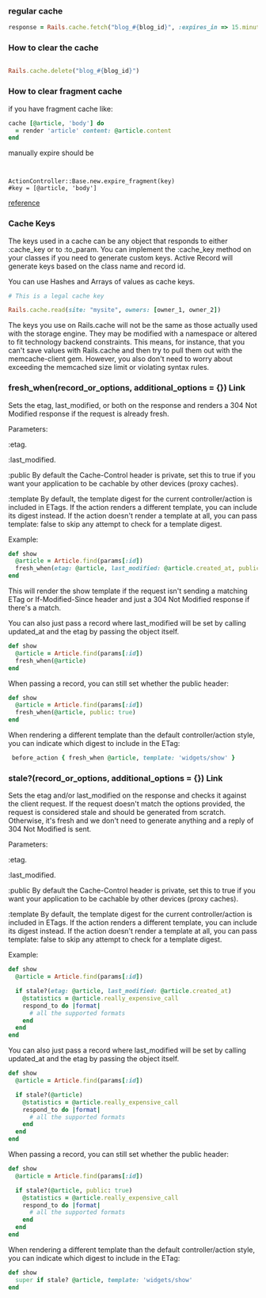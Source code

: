 ### regular cache


```ruby
response = Rails.cache.fetch("blog_#{blog_id}", :expires_in => 15.minutes){client.get_blog(blog_id)}
```

### How to clear the cache

```ruby

Rails.cache.delete("blog_#{blog_id}")

```


### How to clear fragment cache

if you have fragment cache like:

```ruby
cache [@article, 'body'] do
  = render 'article' content: @article.content
end

```

manually expire should be

```


ActionController::Base.new.expire_fragment(key)
#key = [@article, 'body']
```

[reference](http://api.rubyonrails.org/classes/ActionController/Caching/Fragments.html#M000438)


### Cache Keys
The keys used in a cache can be any object that responds to either :cache_key or to :to_param. You can implement the :cache_key method on your classes if you need to generate custom keys. Active Record will generate keys based on the class name and record id.

You can use Hashes and Arrays of values as cache keys.

```ruby
# This is a legal cache key

Rails.cache.read(site: "mysite", owners: [owner_1, owner_2])
```

The keys you use on Rails.cache will not be the same as those actually used with the storage engine. They may be modified with a namespace or altered to fit technology backend constraints. This means, for instance, that you can't save values with Rails.cache and then try to pull them out with the memcache-client gem. However, you also don't need to worry about exceeding the memcached size limit or violating syntax rules.


### fresh_when(record_or_options, additional_options = {}) Link
Sets the etag, last_modified, or both on the response and renders a 304 Not Modified response if the request is already fresh.

Parameters:

:etag.

:last_modified.

:public By default the Cache-Control header is private, set this to true if you want your application to be cachable by other devices (proxy caches).

:template By default, the template digest for the current controller/action is included in ETags. If the action renders a different template, you can include its digest instead. If the action doesn't render a template at all, you can pass template: false to skip any attempt to check for a template digest.


Example:
```ruby
def show
  @article = Article.find(params[:id])
  fresh_when(etag: @article, last_modified: @article.created_at, public: true)
end
```
This will render the show template if the request isn't sending a matching ETag or If-Modified-Since header and just a 304 Not Modified response if there's a match.

You can also just pass a record where last_modified will be set by calling updated_at and the etag by passing the object itself.
```ruby
def show
  @article = Article.find(params[:id])
  fresh_when(@article)
end
```
When passing a record, you can still set whether the public header:

```ruby
def show
  @article = Article.find(params[:id])
  fresh_when(@article, public: true)
end
```
When rendering a different template than the default controller/action style, you can indicate which digest to include in the ETag:

```ruby 
 before_action { fresh_when @article, template: 'widgets/show' }
```

### stale?(record_or_options, additional_options = {}) Link

Sets the etag and/or last_modified on the response and checks it against the client request. If the request doesn't match the options provided, the request is considered stale and should be generated from scratch. Otherwise, it's fresh and we don't need to generate anything and a reply of 304 Not Modified is sent.

Parameters:

:etag.

:last_modified.

:public By default the Cache-Control header is private, set this to true if you want your application to be cachable by other devices (proxy caches).

:template By default, the template digest for the current controller/action is included in ETags. If the action renders a different template, you can include its digest instead. If the action doesn't render a template at all, you can pass template: false to skip any attempt to check for a template digest.

Example:

```ruby
def show
  @article = Article.find(params[:id])

  if stale?(etag: @article, last_modified: @article.created_at)
    @statistics = @article.really_expensive_call
    respond_to do |format|
      # all the supported formats
    end
  end
end
```

You can also just pass a record where last_modified will be set by calling updated_at and the etag by passing the object itself.

```ruby
def show
  @article = Article.find(params[:id])

  if stale?(@article)
    @statistics = @article.really_expensive_call
    respond_to do |format|
      # all the supported formats
    end
  end
end
```

When passing a record, you can still set whether the public header:

```ruby
def show
  @article = Article.find(params[:id])

  if stale?(@article, public: true)
    @statistics = @article.really_expensive_call
    respond_to do |format|
      # all the supported formats
    end
  end
end
```

When rendering a different template than the default controller/action style, you can indicate which digest to include in the ETag:

```ruby
def show
  super if stale? @article, template: 'widgets/show'
end
```
